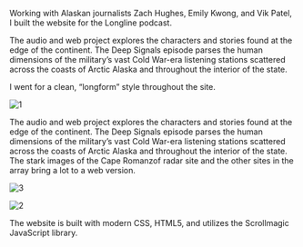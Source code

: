 Working with Alaskan journalists Zach Hughes, Emily Kwong, and Vik Patel, I built the website for the Longline podcast.

The audio and web project explores the characters and stories found at the edge of the continent. The Deep Signals episode parses the human dimensions of the military’s vast Cold War-era listening stations scattered across the coasts of Arctic Alaska and throughout the interior of the state.

I went for a clean, “longform” style throughout the site.


![1](https://benmatheson.github.io/images/longline_main.png)

The audio and web project explores the characters and stories found at the edge of the continent. The Deep Signals episode parses the human dimensions of the military’s vast Cold War-era listening stations scattered across the coasts of Arctic Alaska and throughout the interior of the state. The stark images of the Cape Romanzof radar site and the other sites in the array bring a lot to a web version.

![3](https://benmatheson.github.io/images/ll2.png)

![2](https://benmatheson.github.io/images/ll3.png)


The website is built with modern CSS, HTML5, and utilizes the Scrollmagic JavaScript library.



